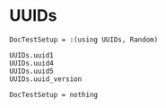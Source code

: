 # UUIDs

```@meta
DocTestSetup = :(using UUIDs, Random)
```

```@docs
UUIDs.uuid1
UUIDs.uuid4
UUIDs.uuid5
UUIDs.uuid_version
```

```@meta
DocTestSetup = nothing
```